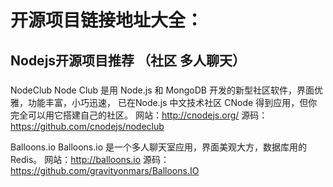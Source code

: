 # 开源项目链接地址大全：

## Nodejs开源项目推荐 （社区 多人聊天）
###
NodeClub
Node Club 是用 Node.js 和 MongoDB 开发的新型社区软件，界面优雅，功能丰富，小巧迅速， 已在Node.js 中文技术社区 CNode 得到应用，但你完全可以用它搭建自己的社区。 
网站：http://cnodejs.org/
源码：https://github.com/cnodejs/nodeclub 
 
Balloons.io
Balloons.io 是一个多人聊天室应用，界面美观大方，数据库用的Redis。
网站：http://balloons.io
源码：https://github.com/gravityonmars/Balloons.IO
